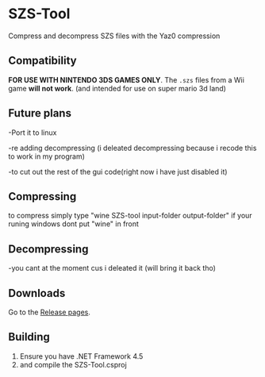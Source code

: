 # SZS-Tool
Compress and decompress SZS files with the Yaz0 compression

## Compatibility
**FOR USE WITH NINTENDO 3DS GAMES ONLY**. The `.szs` files from a Wii game **will not work**. (and intended for use on super mario 3d land)

## Future plans
-Port it to linux

-re adding decompressing (i deleated decompressing because i recode this to work in my program)

-to cut out the rest of the gui code(right now i have just disabled it)

## Compressing
to compress simply type
"wine SZS-tool input-folder output-folder"
if your runing windows dont put "wine" in front

## Decompressing
-you cant at the moment cus i deleated it (will bring it back tho)

## Downloads
Go to the [Release pages](https://github.com/Cool-pig-9/szs-tool-with-args/).

## Building
1. Ensure you have .NET Framework 4.5
2. and compile the SZS-Tool.csproj

